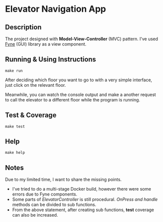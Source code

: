 # Elevator Navigation App

## Description

The project designed with **Model-View-Controller** (MVC) pattern. I've used [Fyne](https://developer.fyne.io/) (GUI) library as a view component.

## Running & Using Instructions

`make run`

After deciding which floor you want to go to with a very simple interface, just click on the relevant floor.

Meanwhile, you can watch the console output and make a another request to call the elevator to a different floor while the program is running.


## Test & Coverage

`make test`

## Help

`make help`

## Notes

Due to my limited time, I want to share the missing points.

- I've tried to do a multi-stage Docker build, however there were some errors due to Fyne components.
- Some parts of *ElevatorController* is still procedural. *OnPress and handle* methods can be divided to sub functions.
- From the above statement, after creating sub functions, **test** coverage can also be increased.